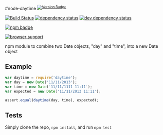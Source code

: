 
#node-daytime <sup>[![Version Badge][npm-version-png]][npm-url]</sup>

[![Build Status][travis-svg]][travis-url]
[![dependency status][deps-svg]][deps-url]
[![dev dependency status][dev-deps-svg]][dev-deps-url]

[![npm badge][npm-badge-png]][npm-url]

[![browser support][testling-png]][testling-url]

npm module to combine two Date objects, "day" and "time", into a new Date object

## Example

```js
var daytime = require('daytime');
var day = new Date('11/11/2013');
var time = new Date('11/11/1111 11:11');
var expected = new Date('11/11/2013 11:11');

assert.equal(daytime(day, time), expected);
```

## Tests
Simply clone the repo, `npm install`, and run `npm test`

[npm-url]: https://npmjs.org/package/daytime
[npm-version-png]: http://versionbadg.es/ljharb/node-daytime.svg
[travis-svg]: https://travis-ci.org/ljharb/node-daytime.svg
[travis-url]: https://travis-ci.org/ljharb/node-daytime
[deps-svg]: https://david-dm.org/ljharb/node-daytime.svg
[deps-url]: https://david-dm.org/ljharb/node-daytime
[dev-deps-svg]: https://david-dm.org/ljharb/node-daytime/dev-status.svg
[dev-deps-url]: https://david-dm.org/ljharb/node-daytime#info=devDependencies
[testling-png]: https://ci.testling.com/ljharb/node-daytime.png
[testling-url]: https://ci.testling.com/ljharb/node-daytime
[npm-badge-png]: https://nodei.co/npm/daytime.png?downloads=true&stars=true

